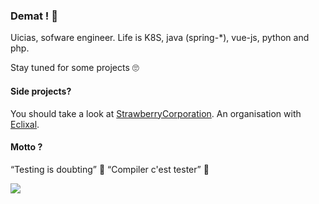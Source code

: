 ### Demat ! 👋

Uicias, sofware engineer.
Life is K8S, java (spring-*), vue-js, python and php.

Stay tuned for some projects 🙄

#### Side projects?
You should take a look at [StrawberryCorporation](https://github.com/StrawberryCorps). An organisation with [Eclixal](https://github.com/Eclixal).

#### Motto ?
<q>Testing is doubting</q> 🧪
<q>Compiler c'est tester</q> 🧪

![](https://komarev.com/ghpvc/?username=uicias)
